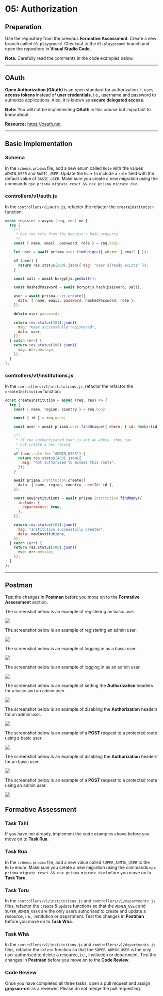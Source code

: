 # 05: Authorization

## Preparation

Use the repository from the previous **Formative Assessment**. Create a new branch called `05-playground`. Checkout to the `05-playground` branch and open the repository in **Visual Studio Code**.

**Note:** Carefully read the comments in the code examples below.

---

## OAuth

**Open Authorization (OAuth)** is an open standard for authorization. It uses **access tokens** instead of **user credentials**, i.e., username and password to authorize applications. Also, it is known as **secure delegated access**.

**Note:** You will not be implementing **OAuth** in this course but important to know about.

**Resource:** <https://oauth.net>

---

## Basic Implementation

### Schema

In the `schema.prisma` file, add a new enum called `Role` with the values `ADMIN_USER` and `BASIC_USER`. Update the `User` to include a `role` field with the default value of `BASIC_USER`. Make sure you create a new migration using the commands `npx prisma migrate reset && npx prisma migrate dev`.

### controllers/v1/auth.js

In the `controllers/v1/auth.js`, refactor the refactor the `createInstitution` function:

```js
const register = async (req, res) => {
  try {
    /**
     * Get the role from the Request's body property
     */ 
    const { name, email, password, role } = req.body;

    let user = await prisma.user.findUnique({ where: { email } });

    if (user) {
      return res.status(200).json({ msg: "User already exists" });
    }

    const salt = await bcryptjs.genSalt();

    const hashedPassword = await bcryptjs.hash(password, salt);

    user = await prisma.user.create({
      data: { name, email, password: hashedPassword, role },
    });

    delete user.password;

    return res.status(201).json({
      msg: "User successfully registered",
      data: user,
    });
  } catch (err) {
    return res.status(500).json({
      msg: err.message,
    });
  }
};

```

### controllers/v1/institutions.js

In the `controllers/v1/institutions.js`, refactor the refactor the `createInstitution` function:

```js
const createInstitution = async (req, res) => {
  try {
    const { name, region, country } = req.body;

    const { id } = req.user;

    const user = await prisma.user.findUnique({ where: { id: Number(id) } });

    /**
     * If the authenticated user is not an admin, they can
     * not create a new record
     */
    if (user.role !== "ADMIN_USER") {
      return res.status(403).json({
        msg: "Not authorized to access this route",
      });
    }

    await prisma.institution.create({
      data: { name, region, country, userId: id },
    });

    const newInstitutions = await prisma.institution.findMany({
      include: {
        departments: true,
      },
    });

    return res.status(201).json({
      msg: "Institution successfully created",
      data: newInstitutions,
    });
  } catch (err) {
    return res.status(500).json({
      msg: err.message,
    });
  }
};
```

---

## Postman

Test the changes in **Postman** before you move on to the **Formative Assessment** section.

The screenshot below is an example of registering an basic user.

![](https://github.com/otago-polytechnic-bit-courses/ID608001-intermediate-app-dev-concepts/blob/master/resources/img/05-authorization/05-authorization-1.jpeg)

The screenshot below is an example of registering an admin user.

![](https://github.com/otago-polytechnic-bit-courses/ID608001-intermediate-app-dev-concepts/blob/master/resources/img/05-authorization/05-authorization-2.jpeg)

The screenshot below is an example of logging in as a basic user.

![](https://github.com/otago-polytechnic-bit-courses/ID608001-intermediate-app-dev-concepts/blob/master/resources/img/05-authorization/05-authorization-3.jpeg)

The screenshot below is an example of logging in as an admin user.

![](https://github.com/otago-polytechnic-bit-courses/ID608001-intermediate-app-dev-concepts/blob/master/resources/img/05-authorization/05-authorization-4.jpeg)

The screenshot below is an example of setting the **Authorization** headers for a basic and an admin user.

![](https://github.com/otago-polytechnic-bit-courses/ID608001-intermediate-app-dev-concepts/blob/master/resources/img/05-authorization/05-authorization-5.jpeg)

The screenshot below is an example of disabling the **Authorization** headers for an admin user.

![](https://github.com/otago-polytechnic-bit-courses/ID608001-intermediate-app-dev-concepts/blob/master/resources/img/05-authorization/05-authorization-6.jpeg)

The screenshot below is an example of a **POST** request to a protected route using a basic user.

![](https://github.com/otago-polytechnic-bit-courses/ID608001-intermediate-app-dev-concepts/blob/master/resources/img/05-authorization/05-authorization-7.jpeg)

The screenshot below is an example of disabling the **Authorization** headers for an basic user.

![](https://github.com/otago-polytechnic-bit-courses/ID608001-intermediate-app-dev-concepts/blob/master/resources/img/05-authorization/05-authorization-8.jpeg)

The screenshot below is an example of a **POST** request to a protected route using an admin user.

![](https://github.com/otago-polytechnic-bit-courses/ID608001-intermediate-app-dev-concepts/blob/master/resources/img/05-authorization/05-authorization-9.jpeg)

## Formative Assessment

### Task Tahi

If you have not already, implement the code examples above before you move on to **Task Rua**. 

### Task Rua

In the `schema.prisma` file, add a new value called `SUPER_ADMIN_USER` to the `Role` enum. Make sure you create a new migration using the commands `npx prisma migrate reset && npx prisma migrate dev` before you move on to **Task Toru**.

### Task Toru

In the `controllers/v1/institutions.js` and `controllers/v1/departments.js` files, refactor the `create` \& `update` functions so that the `ADMIN_USER` and `SUPER_ADMIN_USER` are the only users authorised to create and update a resource, i.e., institution or department. Test the changes in **Postman** before you move on to **Task Whā**.

### Task Whā

In the `controllers/v1/institutions.js` and `controllers/v1/departments.js` files, refactor the `delete` function so that the `SUPER_ADMIN_USER` is the only user authorised to delete a resource, i.e., institution or department. Test the changes in **Postman** before you move on to the **Code Review**.

### Code Review

Once you have completed all three tasks, open a pull request and assign **grayson-orr** as a reviewer. Please do not merge the pull requesting.